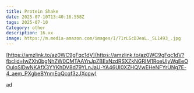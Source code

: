 ```yaml
---
title: Protein Shake
date: 2025-07-10T13:40:16.558Z
tags: 2025-07-10
Category: other
description: 16.xx
image: https://m.media-amazon.com/images/I/71rLGcDJeaL._SL1493_.jpg
---
```

<!--StartFragment-->

[https://amzlink.to/az0WC9gFqc1dV](https://amzlink.to/az0WC9gFqc1dV?fbclid=IwZXh0bgNhZW0CMTAAYnJpZBExNzdRSXZkNGRIM1RoeUlyWgEeOOuIoSlDwNKAfX3YYKhDV8d79YLnJaU-YA46UI0XZHQVwEHeNFYrUNg7E-4_aem_PXgbeBYnmEqQcqf3zJXcpw)

<!--EndFragment--> ad
